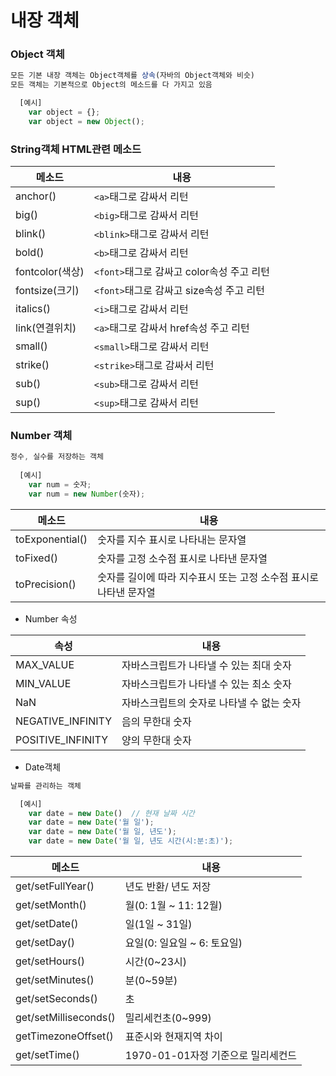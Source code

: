 # 내장 객체

### Object 객체

```javascript
모든 기본 내장 객체는 Object객체를 상속(자바의 Object객체와 비슷)
모든 객체는 기본적으로 Object의 메소드를 다 가지고 있음

  [예시]
    var object = {};
    var object = new Object();
```

### String객체 HTML관련 메소드

|메소드|내용|
|---|---|
|anchor()|`<a>`태그로 감싸서 리턴|
|big()|`<big>`태그로 감싸서 리턴|
|blink()|`<blink>`태그로 감싸서 리턴|
|bold()|`<b>`태그로 감싸서 리턴|
|fontcolor(색상)|`<font>`태그로 감싸고 color속성 주고 리턴|
|fontsize(크기)|`<font>`태그로 감싸고 size속성 주고 리턴|
|italics()|`<i>`태그로 감싸서 리턴|
|link(연결위치)|`<a>`태그로 감싸서 href속성 주고 리턴|
|small()|`<small>`태그로 감싸서 리턴|
|strike()|`<strike>`태그로 감싸서 리턴|
|sub()|`<sub>`태그로 감싸서 리턴|
|sup()|`<sup>`태그로 감싸서 리턴|

### Number 객체

```javascript
정수, 실수를 저장하는 객체
  
  [예시]
    var num = 숫자;
    var num = new Number(숫자);
```
  
|메소드|내용|
|---|---|
|toExponential()|숫자를 지수 표시로 나타내는 문자열|
|toFixed()|숫자를 고정 소수점 표시로 나타낸 문자열|
|toPrecision()|숫자를 길이에 따라 지수표시 또는 고정 소수점 표시로 나타낸 문자열|

- Number 속성

|속성|내용|
|---|---|
|MAX_VALUE|자바스크립트가 나타낼 수 있는 최대 숫자|
|MIN_VALUE|자바스크립트가 나타낼 수 있는 최소 숫자|
|NaN|자바스크립트의 숫자로 나타낼 수 없는 숫자|
|NEGATIVE_INFINITY|음의 무한대 숫자|
|POSITIVE_INFINITY|양의 무한대 숫자|

- Date객체

```javascript
날짜를 관리하는 객체

  [예시]
    var date = new Date()  // 현재 날짜 시간
    var date = new Date('월 일');
    var date = new Date('월 일, 년도');
    var date = new Date('월 일, 년도 시간(시:분:초)');
```

|메소드|내용|
|---|---|
|get/setFullYear()|년도 반환/ 년도 저장|
|get/setMonth()|월(0: 1월 ~ 11: 12월)|
|get/setDate()|일(1일 ~ 31일)|
|get/setDay()|요일(0: 일요일 ~ 6: 토요일)|
|get/setHours()|시간(0~23시)|
|get/setMinutes()|분(0~59분)|
|get/setSeconds()|초|
|get/setMilliseconds()|밀리세컨초(0~999)|
|getTimezoneOffset()|표준시와 현재지역 차이|
|get/setTime()|1970-01-01자정 기준으로 밀리세컨드|
